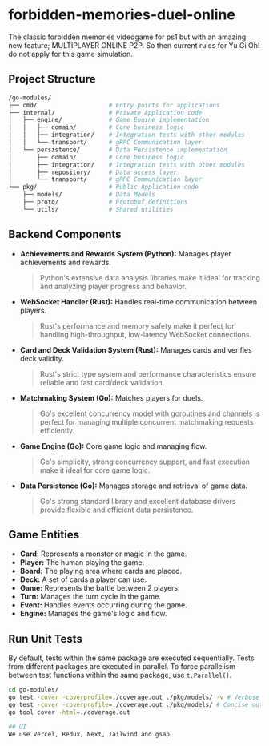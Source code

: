 # forbidden-memories-duel-online
The classic forbidden memories videogame for ps1 but with an amazing new feature; MULTIPLAYER ONLINE P2P. So then current rules for Yu Gi Oh! do not apply for this game simulation.

## Project Structure
```bash
/go-modules/
├── cmd/                    # Entry points for applications
├── internal/               # Private Application code
│   ├── engine/             # Game Engine implementation
│   │   ├── domain/         # Core business logic
│   │   ├── integration/    # Integration tests with other modules
│   │   └── transport/      # gRPC Communication layer
│   └── persistence/        # Data Persistence implementation
│       ├── domain/         # Core business logic
│       ├── integration/    # Integration tests with other modules
│       ├── repository/     # Data access layer
│       └── transport/      # gRPC Communication layer
└── pkg/                    # Public Application code
    ├── models/             # Data Models
    ├── proto/              # Protobuf definitions
    └── utils/              # Shared utilities
```

## Backend Components

- **Achievements and Rewards System (Python):** Manages player achievements and rewards.
  > Python's extensive data analysis libraries make it ideal for tracking and analyzing player progress and behavior.

- **WebSocket Handler (Rust):** Handles real-time communication between players.
  > Rust's performance and memory safety make it perfect for handling high-throughput, low-latency WebSocket connections.

- **Card and Deck Validation System (Rust):** Manages cards and verifies deck validity.
  > Rust's strict type system and performance characteristics ensure reliable and fast card/deck validation.

- **Matchmaking System (Go):** Matches players for duels.
  > Go's excellent concurrency model with goroutines and channels is perfect for managing multiple concurrent matchmaking requests efficiently.

- **Game Engine (Go):** Core game logic and managing flow.
  > Go's simplicity, strong concurrency support, and fast execution make it ideal for core game logic.

- **Data Persistence (Go):** Manages storage and retrieval of game data.
  > Go's strong standard library and excellent database drivers provide flexible and efficient data persistence.

## Game Entities

- **Card:** Represents a monster or magic in the game.
- **Player:** The human playing the game.
- **Board:** The playing area where cards are placed.
- **Deck:** A set of cards a player can use.
- **Game:** Represents the battle between 2 players.
- **Turn:** Manages the turn cycle in the game.
- **Event:** Handles events occurring during the game.
- **Engine:** Manages the game's logic and flow.

## Run Unit Tests
By default, tests within the same package are executed sequentially. Tests from different packages are executed in parallel. To force parallelism between test functions within the same package, use `t.Parallel()`.

```bash
cd go-modules/
go test -cover -coverprofile=./coverage.out ./pkg/models/ -v # Verbose output
go test -cover -coverprofile=./coverage.out ./pkg/models/ # Concise output
go tool cover -html=./coverage.out

## UI
We use Vercel, Redux, Next, Tailwind and gsap
